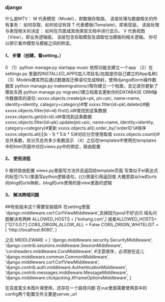 ### django
什么是MTV：
M 代表模型（Model），即数据存取层。 该层处理与数据相关的所有事务： 如何存取、如何验证有效
T 代表模板(Template)，即表现层。 该层处理与表现相关的决定： 如何在页面或其他类型文档中进行显示。
V 代表视图（View），即业务逻辑层。 该层包含存取模型及调取恰当模板的相关逻辑。 你可以把它看作模型与模板之间的桥梁。


#### 1、	步骤（创建，看setting，）
0
        （1）python manage.py startapp music 依照功能去建立一个app
        （2）在settings.py 里面的INSTALLED_APPS加入项目名(也就是你自己建立的App名称)
        （3）Models建库然后通过数据库迁移语句生成映射，使用django的orm操作数据库
                python manage.py makemigrations//帮你建立一个档案，去记录你更新了哪些东西
                python manage.py migrate//建立档案去更新你的DATABASE
            ORM操作数据库的语句:
                        xxxxx.objects.create(pk=pk, pic=pic, name=name, identity=identity,
                                  category=category)#增
                        xxxxx.filter(id=pk).delete()#删
                        xxxxx.objects.filter(id=id).first().id#查找到这条数据
                        xxxxx.objects.get(id=id).id#查找到这条数据
                        xxxxx.objects.filter(id=pk).update(pic=pic, name=name, identity=identity,
                                  category=category)#更新
                        xxxxx.objects.all().order_by('orderID')#排序
                        xxxxx.objects.all()[(b - 1) * 5:b * 5]#对应分页使用取值
                        xxxxx.objects.count()#总共条数，给分页总共多少条数显示
        （4）之后在templates中使用在templates中的html页面中对应views.py中的绑定，路由配置

#### 2、	使用流程
0        做好路由配置
         views.py里面写方法并且返回给template页面
         写类似于el表达式的标签{%%}里面写python逻辑语句，{{}}里面引用返回值
         大概思路从hw的urls向blog的urls映射，blog的urls使用的是view里面的逻辑


#### 3、    解决跨域问题
##有些版本这个需要安装插件
   在setting里面   'django.middleware.csrf.CsrfViewMiddleware',去掉因为post不好访问
    域名问题解决有两种
      ALLOWED_HOSTS = ['kohang.com',]
    或者ALLOWED_HOSTS=['127.0.0.1']
        CORS_ORIGIN_ALLOW_ALL = False
        CORS_ORIGIN_WHITELIST = (
        'http://localhost:8080',
        )
    
   之后
    MIDDLEWARE = [
        'django.middleware.security.SecurityMiddleware',
        'django.contrib.sessions.middleware.SessionMiddleware',
        'corsheaders.middleware.CorsMiddleware', #注意顺序，必须放在这儿
        'django.middleware.common.CommonMiddleware',
        'django.middleware.csrf.CsrfViewMiddleware',
        'django.contrib.auth.middleware.AuthenticationMiddleware',
        'django.contrib.messages.middleware.MessageMiddleware',
        'django.middleware.clickjacking.XFrameOptionsMiddleware',
    ]


在百度富文本图片得使用，还存在一个路径问题
在vue里面需要使用其中的config两个配置文件主要是server_url
<img></img>